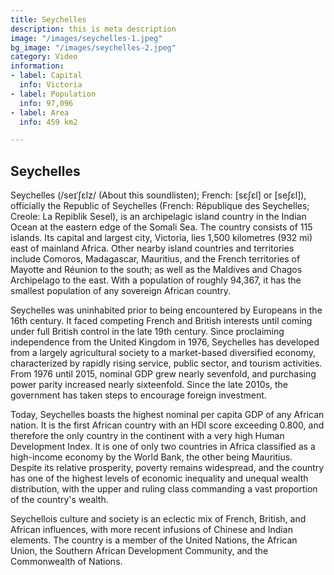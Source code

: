```yaml
---
title: Seychelles
description: this is meta description
image: "/images/seychelles-1.jpeg"
bg_image: "/images/seychelles-2.jpeg"
category: Video
information:
- label: Capital
  info: Victoria
- label: Population
  info: 97,096
- label: Area
  info: 459 km2

---
```

## Seychelles

Seychelles (/seɪˈʃɛlz/ (About this soundlisten); French: [sɛʃɛl] or [seʃɛl]), officially the Republic of Seychelles (French: République des Seychelles; Creole: La Repiblik Sesel), is an archipelagic island country in the Indian Ocean at the eastern edge of the Somali Sea. The country consists of 115 islands. Its capital and largest city, Victoria, lies 1,500 kilometres (932 mi) east of mainland Africa. Other nearby island countries and territories include Comoros, Madagascar, Mauritius, and the French territories of Mayotte and Réunion to the south; as well as the Maldives and Chagos Archipelago to the east. With a population of roughly 94,367, it has the smallest population of any sovereign African country.

Seychelles was uninhabited prior to being encountered by Europeans in the 16th century. It faced competing French and British interests until coming under full British control in the late 19th century. Since proclaiming independence from the United Kingdom in 1976, Seychelles has developed from a largely agricultural society to a market-based diversified economy, characterized by rapidly rising service, public sector, and tourism activities. From 1976 until 2015, nominal GDP grew nearly sevenfold, and purchasing power parity increased nearly sixteenfold. Since the late 2010s, the government has taken steps to encourage foreign investment.

Today, Seychelles boasts the highest nominal per capita GDP of any African nation. It is the first African country with an HDI score exceeding 0.800, and therefore the only country in the continent with a very high Human Development Index. It is one of only two countries in Africa classified as a high-income economy by the World Bank, the other being Mauritius. Despite its relative prosperity, poverty remains widespread, and the country has one of the highest levels of economic inequality and unequal wealth distribution, with the upper and ruling class commanding a vast proportion of the country's wealth.

Seychellois culture and society is an eclectic mix of French, British, and African influences, with more recent infusions of Chinese and Indian elements. The country is a member of the United Nations, the African Union, the Southern African Development Community, and the Commonwealth of Nations.